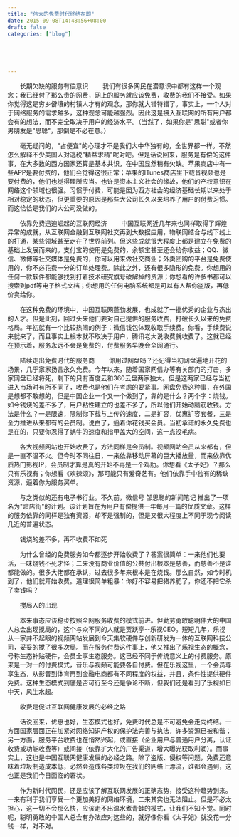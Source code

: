 ```yaml
---
title: "伟大的免费时代终结在即"
date: 2015-09-08T14:48:56+08:00
draft: false
categories: ["blog"]





---
```


　　长期欠缺的服务有偿意识
　　我们有很多网民在潜意识中都有这样一个观念：我已经付了那么贵的网费，网上的服务就应该免费，收费的我们不接受。如果你觉得这是穷乡僻壤的村镇人才有的观念，那你就大错特错了。事实上，一个人对于网络服务的需求越多，这种观念可能越强烈。因此这是接入互联网的所有用户都会有的想法，而不完全取决于用户的经济水平。（当然了，如果你是"思聪"或者你男朋友是"思聪"，那倒是不必在意。）

<!--more-->

　　毫无疑问的，"占便宜"的心理才不是我们大中华独有的，全世界都一样。不然怎么解释不少美国人对逃税"精益求精"呢对吧。但是话说回来，服务是有偿的这件事，在大多数的西方国家还算是基本共识，在中国显然稍有欠缺。苹果商店中有一些APP是要付费的，他们会觉得这很正常；苹果的ITunes商店里下载音视频也是要付费的，他们也觉得理所应当。也许是资本主义社会的缘故，他们的产权意识在网络这个领域也很强。习惯于付费，可能是因为西方社会的经济基础长期以来处于相对稳定的状态，但更重要的原因是那些大公司长久以来培养了用户的付费习惯。而这恰恰是我们的大公司没做的。

　　依靠免费迅速崛起的互联网经济
　　中国互联网近几年来也同样取得了辉煌异常的成就，从互联网金融到互联网社交再到大数据应用，物联网结合与线下线上的打通，某些领域甚至走在了世界前列。但这些成就很大程度上都是建立在免费的基础上发展而来的。支付宝的使用是免费的，余额宝甚至还会给你收益；QQ、微信、微博等社交媒体是免费的，你可以用来做社交商业；外卖团购的平台是免费使用的，你不必花费一分的订单处理费。除此之外，还有很多隐形的免费。你想用的任何一款软件都能够找到打着技术研究旗号破解掉的资源；你想看的许多书都可以搜索到pdf等电子格式文档；你想用的任何电脑系统都是可以有人帮你盗版，再低价卖给你。

　　在这种免费的环境中，中国互联网蓬勃发展，也成就了一批优秀的企业与杰出的人才。但是此刻，回过头来他们要对自己提供的服务收费，打破长久以来的免费格局。年初就有一个比较热闹的例子：微信钱包体现收取手续费。你看，手续费说来就来了，而且事实上根本就不取决于用户，腾讯老大说收费就收费了。这就已经在预示着，服务永远不会是免费的，付费服务早晚会全网通行。

　　陆续走出免费时代的服务商
　　你用过网盘吗？还记得当初网盘遍地开花的场景，几乎家家扬言永久免费。今年以来，随着国家网信办等有关部门的打击，多家网盘已经将死，剩下的只有百度云和360云盘两家独大。但是这两家已经与当初进入市场时有所不同了，收费也是他们在考虑的要紧事。网盘免费这种事，在外国是想都不敢想的，但是中国企业一个又一个做到了，靠的是什么？两个字：烧钱。如今钱烧的差不多了，用户粘性建立的也差不多了，所以他们开始动脑筋收钱。方法是什么？一是限速，限制你下载与上传的速度，二是扩容，优惠扩容套餐，三是全力推进从来都有的会员制。说白了，逼着你花钱买会员。当初承诺的永久免费也是在的，只要你忍得了蜗牛的速度和指甲盖大的空间，这一点没毛病。

　　各大视频网站也开始收费了，方法同样是会员制。视频网站会员从来都有，但是一直不温不火。但今时不同往日，一来依靠移动屏幕的巨大播放量，而来依靠优质热门影视IP，会员制才算是真的开始不再是一个鸡肋。你想看《太子妃》？那么只有乐视有；你想看《欢辣颂》，那可能只有爱奇艺有。他们依靠手中独有的稀缺资源，逼着你为服务买单。

　　与之类似的还有电子书行业。不久前，微信号 邹思聪的新闻笔记 推出了一项名为"暗店街"的计划。该计划旨在为用户有偿提供一年每月一篇的优质文章。这样的服务依靠的同样是独有资源，却不是强制的，但是又很大程度上不同于现今阅读几近的普遍状态。

　　钱烧的差不多，再不收费不如死

　　为什么曾经的免费服务如今都逐步开始收费了？答案很简单：一来他们也要活，一味烧钱不死才怪；二来没有商业价值的公共付出根本是慈善，而慈善不是谁都能做的。很多大佬都在承认，过去很多年来根本是在烧钱。那么自然，如今时机到了，他们就开始收费。道理很简单粗暴：你好不容易把猪养肥了，你还不把它杀了卖钱吗？

　　搅局人的出现

　　本来事态应该稳步按照全网服务收费的模式前进。但勤劳勇敢聪明伟大的中国人总会出现搅局的，这个与众不同的人就是贾跃亭--乐视CEO。短短几年，乐视从一家并不起眼的视频网站发展到今天集软硬件与创新研发为一体的互联网科技公司，妥妥的搅了很多次局。而在服务付费这件事上，他又推出了乐视生态的概念，号称生态补贴硬件，会员全享生态服务。这已经不同于传统意义上的付费服务。原来是一对一的付费模式，音乐与视频可能要各自付费。但在乐视这里，一个会员尊享生态，从影音到体育再到金融电商都有不同程度的权益，并且，条件性提供硬件免费。这种生态模式到底是否可行至今还是争论不断，但我们还是看到了乐视如日中天，风生水起。

　　收费是促进互联网健康发展的必经之路

　　话说回来，优惠也好，生态模式也好，免费时代总是不可避免会走向终结。一方面国家层面正在加紧对网络知识产权的保护法完善与执法，许多资源已被和谐；另一方面，服务平台收费也在悄然兴起，或直接（企业用户与普通用户分离，认证收费或功能收费等）或间接（依靠扩大化的广告渠道，增大曝光获取利润）。而事实上，这也是中国互联网健康发展的必经之路。除了盗版、侵权等问题，免费还意味着垃圾制造成本低，必然会造成各类垃圾在我们的网络上漂流，谁都会遇到，这也正是我们今日面临的窘状。

　　作为新时代网民，还是应该了解互联网发展的正确态势，接受这种趋势到来。一来有利于我们享受一个更加美好的网络环境，二来其实也无法阻止。但是不必太担心，这一切不会那么快，应该走不出温水煮青蛙的模式，让我们不知不觉。同时呢，聪明勇敢的中国人总会有办法应对这些的，就好像你看《太子妃》就没花一分钱一样，对不对。
　　
　　
　　
　　
　　
　　
　　
　　
　　
　　
　　
　　
